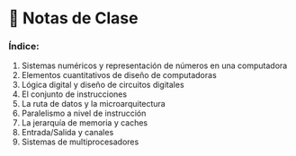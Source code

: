 # 📂 Notas de Clase

### Índice:

1. Sistemas numéricos y representación de números en una computadora
2. Elementos cuantitativos de diseño de computadoras
3. Lógica digital y diseño de circuitos digitales
4. El conjunto de instrucciones
5. La ruta de datos y la microarquitectura
6. Paralelismo a nivel de instrucción
7. La jerarquía de memoria y caches
8. Entrada/Salida y canales
9. Sistemas de multiprocesadores
